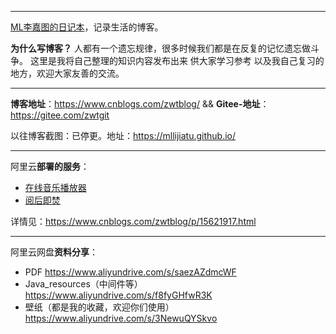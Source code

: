 ------

[ML李嘉图的日记本](http://47.100.252.149:8090/)，记录生活的博客。

**为什么写博客？**
人都有一个遗忘规律，很多时候我们都是在反复的记忆遗忘做斗争。
这里是我将自己整理的知识内容发布出来  供大家学习参考  以及我自己复习的地方，欢迎大家友善的交流。

------

**博客地址**：https://www.cnblogs.com/zwtblog/   &&  **Gitee-地址**：https://gitee.com/zwtgit    

以往博客截图：已停更。地址：https://mllijiatu.github.io/

------

阿里云**部署的服务**：

- [在线音乐播放器](http://47.100.252.149:264/)
- [阅后即焚](http://47.100.252.149:3000/)

详情见：https://www.cnblogs.com/zwtblog/p/15621917.html

------

阿里云网盘**资料分享**：

- PDF https://www.aliyundrive.com/s/saezAZdmcWF
- Java_resources（中间件等）https://www.aliyundrive.com/s/f8fyGHfwR3K
- 壁纸（都是我的收藏，欢迎你们使用） https://www.aliyundrive.com/s/3NewuQYSkvo

